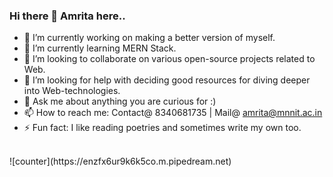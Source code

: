 ### Hi there 👋 Amrita here..



- 🔭 I’m currently working on making a better version of myself.
- 🌱 I’m currently learning MERN Stack.
- 👯 I’m looking to collaborate on various open-source projects related to Web.
- 🤔 I’m looking for help with deciding good resources for diving deeper into Web-technologies.
- 💬 Ask me about anything you are curious for :)
- 📫 How to reach me: Contact@ 8340681735 | Mail@ amrita@mnnit.ac.in 
- ⚡ Fun fact: I like reading poetries and sometimes write my own too.
</br>
![counter](https://enzfx6ur9k6k5co.m.pipedream.net)


